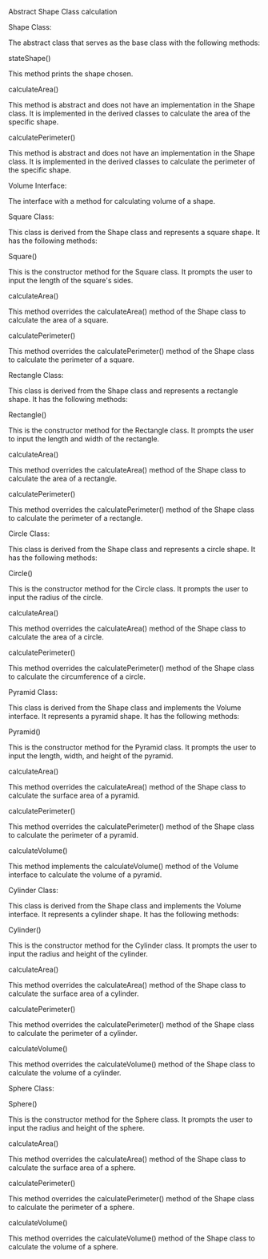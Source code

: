 Abstract Shape Class calculation 

Shape Class:

The abstract class that serves as the base class with the following methods:

stateShape()

This method prints the shape chosen.

calculateArea()

This method is abstract and does not have an implementation in the Shape class. It is implemented in the derived classes to calculate the area of the specific shape.

calculatePerimeter()

This method is abstract and does not have an implementation in the Shape class. It is implemented in the derived classes to calculate the perimeter of the specific shape.

Volume Interface:

The interface with a method for calculating volume of a shape.

Square Class:

This class is derived from the Shape class and represents a square shape. It has the following methods:

Square()

This is the constructor method for the Square class. It prompts the user to input the length of the square's sides.

calculateArea()

This method overrides the calculateArea() method of the Shape class to calculate the area of a square.

calculatePerimeter()

This method overrides the calculatePerimeter() method of the Shape class to calculate the perimeter of a square.

Rectangle Class:

This class is derived from the Shape class and represents a rectangle shape. It has the following methods:

Rectangle()

This is the constructor method for the Rectangle class. It prompts the user to input the length and width of the rectangle.

calculateArea()

This method overrides the calculateArea() method of the Shape class to calculate the area of a rectangle.

calculatePerimeter()

This method overrides the calculatePerimeter() method of the Shape class to calculate the perimeter of a rectangle.

Circle Class:

This class is derived from the Shape class and represents a circle shape. It has the following methods:

Circle()

This is the constructor method for the Circle class. It prompts the user to input the radius of the circle.

calculateArea()

This method overrides the calculateArea() method of the Shape class to calculate the area of a circle.

calculatePerimeter()

This method overrides the calculatePerimeter() method of the Shape class to calculate the circumference of a circle.

Pyramid Class:

This class is derived from the Shape class and implements the Volume interface. It represents a pyramid shape. It has the following methods:

Pyramid()

This is the constructor method for the Pyramid class. It prompts the user to input the length, width, and height of the pyramid.

calculateArea()

This method overrides the calculateArea() method of the Shape class to calculate the surface area of a pyramid.

calculatePerimeter()

This method overrides the calculatePerimeter() method of the Shape class to calculate the perimeter of a pyramid.

calculateVolume()

This method implements the calculateVolume() method of the Volume interface to calculate the volume of a pyramid.

Cylinder Class:

This class is derived from the Shape class and implements the Volume interface. It represents a cylinder shape. It has the following methods:

Cylinder()

This is the constructor method for the Cylinder class. It prompts the user to input the radius and height of the cylinder.

calculateArea()

This method overrides the calculateArea() method of the Shape class to calculate the surface area of a cylinder.

calculatePerimeter()

This method overrides the calculatePerimeter() method of the Shape class to calculate the perimeter of a cylinder.

calculateVolume()

This method overrides the calculateVolume() method of the Shape class to calculate the volume of a cylinder.

Sphere Class:

Sphere()

This is the constructor method for the Sphere class. It prompts the user to input the radius and height of the sphere.

calculateArea()

This method overrides the calculateArea() method of the Shape class to calculate the surface area of a sphere.

calculatePerimeter()

This method overrides the calculatePerimeter() method of the Shape class to calculate the perimeter of a sphere.

calculateVolume()

This method overrides the calculateVolume() method of the Shape class to calculate the volume of a sphere.
